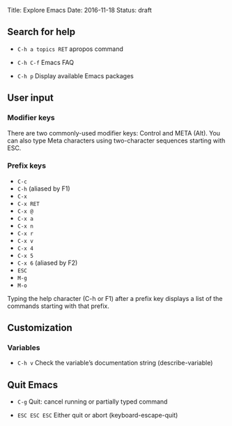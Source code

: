 Title: Explore Emacs
Date: 2016-11-18
Status: draft

## Search for help

* `C-h a topics RET` apropos command

* `C-h C-f` Emacs FAQ

* `C-h p` Display available Emacs packages


## User input

### Modifier keys

There are two commonly-used modifier keys: Control and META (Alt). You can also type Meta characters using two-character sequences starting with ESC.

### Prefix keys

* `C-c`
* `C-h` (aliased by F1)
* `C-x`
* `C-x RET`
* `C-x @`
* `C-x a`
* `C-x n`
* `C-x r`
* `C-x v`
* `C-x 4`
* `C-x 5`
* `C-x 6` (aliased by F2)
* `ESC`
* `M-g`
* `M-o`

Typing the help character (C-h or F1) after a prefix key displays a list of the commands starting with that prefix.


## Customization

### Variables

* `C-h v` Check the variable’s documentation string (describe-variable)


## Quit Emacs

* `C-g` Quit: cancel running or partially typed command

* `ESC ESC ESC` Either quit or abort (keyboard-escape-quit)
